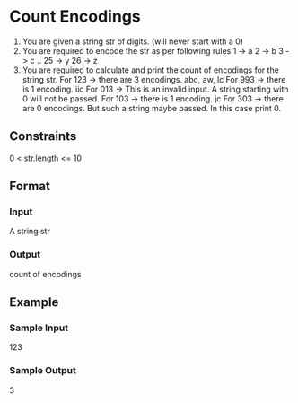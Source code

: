 # Count Encodings

1. You are given a string str of digits. (will never start with a 0)
2. You are required to encode the str as per following rules
    1 -> a
    2 -> b
    3 -> c
    ..
    25 -> y
    26 -> z
3. You are required to calculate and print the count of encodings for the string str.
    For 123 -> there are 3 encodings. abc, aw, lc
    For 993 -> there is 1 encoding. iic 
    For 013 -> This is an invalid input. A string starting with 0 will not be passed.
    For 103 -> there is 1 encoding. jc
    For 303 -> there are 0 encodings. But such a string maybe passed. In this case 
    print 0.

## Constraints
0 < str.length <= 10

## Format
### Input
A string str

### Output
count of encodings

## Example
### Sample Input
123

### Sample Output
3
